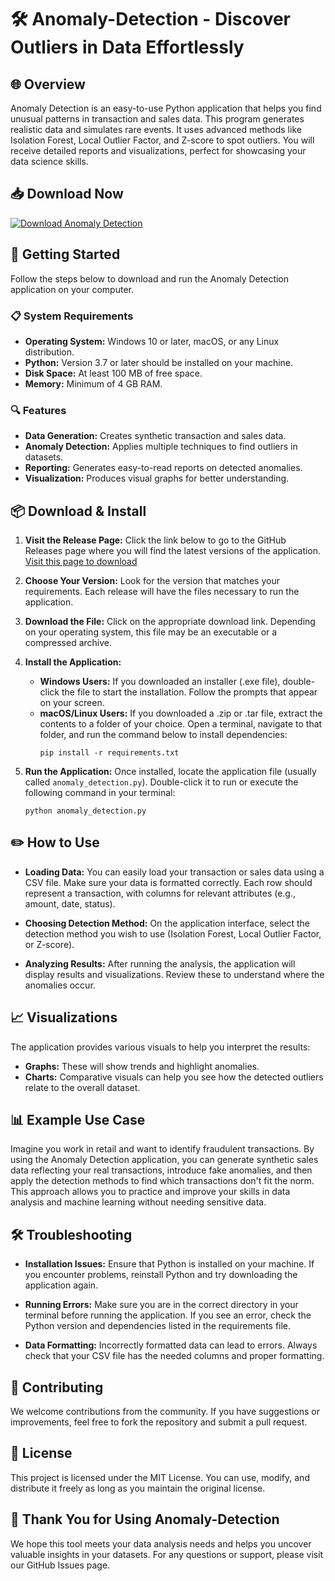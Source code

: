 # 🛠️ Anomaly-Detection - Discover Outliers in Data Effortlessly

## 🌐 Overview
Anomaly Detection is an easy-to-use Python application that helps you find unusual patterns in transaction and sales data. This program generates realistic data and simulates rare events. It uses advanced methods like Isolation Forest, Local Outlier Factor, and Z-score to spot outliers. You will receive detailed reports and visualizations, perfect for showcasing your data science skills.

## 📥 Download Now
[![Download Anomaly Detection](https://img.shields.io/badge/download-latest%20release-blue.svg)](https://github.com/AswinAsh05/Anomaly-Detection/releases)

## 🚀 Getting Started
Follow the steps below to download and run the Anomaly Detection application on your computer.

### 📋 System Requirements
- **Operating System:** Windows 10 or later, macOS, or any Linux distribution.
- **Python:** Version 3.7 or later should be installed on your machine.
- **Disk Space:** At least 100 MB of free space.
- **Memory:** Minimum of 4 GB RAM.

### 🔍 Features
- **Data Generation:** Creates synthetic transaction and sales data.
- **Anomaly Detection:** Applies multiple techniques to find outliers in datasets.
- **Reporting:** Generates easy-to-read reports on detected anomalies.
- **Visualization:** Produces visual graphs for better understanding.

## 📦 Download & Install
1. **Visit the Release Page:** Click the link below to go to the GitHub Releases page where you will find the latest versions of the application.  
   [Visit this page to download](https://github.com/AswinAsh05/Anomaly-Detection/releases)

2. **Choose Your Version:** Look for the version that matches your requirements. Each release will have the files necessary to run the application.

3. **Download the File:** Click on the appropriate download link. Depending on your operating system, this file may be an executable or a compressed archive.

4. **Install the Application:**
   - **Windows Users:** If you downloaded an installer (.exe file), double-click the file to start the installation. Follow the prompts that appear on your screen.
   - **macOS/Linux Users:** If you downloaded a .zip or .tar file, extract the contents to a folder of your choice. Open a terminal, navigate to that folder, and run the command below to install dependencies:
     ```
     pip install -r requirements.txt
     ```

5. **Run the Application:** Once installed, locate the application file (usually called `anomaly_detection.py`). Double-click it to run or execute the following command in your terminal:
   ```
   python anomaly_detection.py
   ```

## ✏️ How to Use
- **Loading Data:** You can easily load your transaction or sales data using a CSV file. Make sure your data is formatted correctly. Each row should represent a transaction, with columns for relevant attributes (e.g., amount, date, status).
  
- **Choosing Detection Method:** On the application interface, select the detection method you wish to use (Isolation Forest, Local Outlier Factor, or Z-score). 

- **Analyzing Results:** After running the analysis, the application will display results and visualizations. Review these to understand where the anomalies occur.

## 📈 Visualizations
The application provides various visuals to help you interpret the results:

- **Graphs:** These will show trends and highlight anomalies.
- **Charts:** Comparative visuals can help you see how the detected outliers relate to the overall dataset.

## 📊 Example Use Case
Imagine you work in retail and want to identify fraudulent transactions. By using the Anomaly Detection application, you can generate synthetic sales data reflecting your real transactions, introduce fake anomalies, and then apply the detection methods to find which transactions don't fit the norm. This approach allows you to practice and improve your skills in data analysis and machine learning without needing sensitive data.

## 🛠️ Troubleshooting
- **Installation Issues:** Ensure that Python is installed on your machine. If you encounter problems, reinstall Python and try downloading the application again.
  
- **Running Errors:** Make sure you are in the correct directory in your terminal before running the application. If you see an error, check the Python version and dependencies listed in the requirements file.

- **Data Formatting:** Incorrectly formatted data can lead to errors. Always check that your CSV file has the needed columns and proper formatting.

## 🤝 Contributing
We welcome contributions from the community. If you have suggestions or improvements, feel free to fork the repository and submit a pull request.

## 📄 License
This project is licensed under the MIT License. You can use, modify, and distribute it freely as long as you maintain the original license.

## 🌟 Thank You for Using Anomaly-Detection
We hope this tool meets your data analysis needs and helps you uncover valuable insights in your datasets. For any questions or support, please visit our GitHub Issues page.